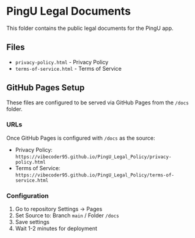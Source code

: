 # PingU Legal Documents

This folder contains the public legal documents for the PingU app.

## Files

- `privacy-policy.html` - Privacy Policy
- `terms-of-service.html` - Terms of Service

## GitHub Pages Setup

These files are configured to be served via GitHub Pages from the `/docs` folder.

### URLs

Once GitHub Pages is configured with `/docs` as the source:

- Privacy Policy: `https://vibecoder95.github.io/PingU_Legal_Policy/privacy-policy.html`
- Terms of Service: `https://vibecoder95.github.io/PingU_Legal_Policy/terms-of-service.html`

### Configuration

1. Go to repository Settings → Pages
2. Set Source to: Branch `main` / Folder `/docs`
3. Save settings
4. Wait 1-2 minutes for deployment

